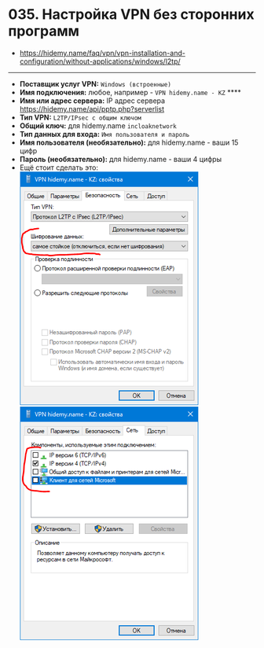 # 035. Настройка VPN без сторонних программ

- https://hidemy.name/faq/vpn/vpn-installation-and-configuration/without-applications/windows/l2tp/
---

- **Поставщик услуг VPN:** `Windows (встроенные)`
- **Имя подключения:** любое, например - `VPN hidemy.name - KZ` ****
- **Имя или адрес сервера:** IP адрес сервера
  https://hidemy.name/api/pptp.php?serverlist
- **Тип VPN:** `L2TP/IPsec с общим ключом`
- **Общий ключ:** для hidemy.name `incloaknetwork`
- **Тип данных для входа:** `Имя пользователя и пароль`
- **Имя пользователя (необязательно):** для hidemy.name - ваши 15 цифр
- **Пароль (необязательно):** для hidemy.name - ваши 4 цифры
- Ещё стоит сделать это: ![](i/001.png) ![](i/002.png)